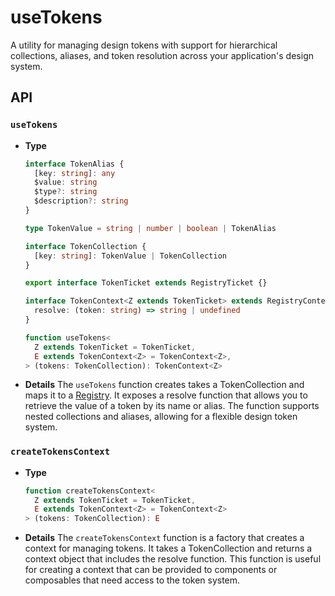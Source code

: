 # useTokens

A utility for managing design tokens with support for hierarchical collections, aliases, and token resolution across your application's design system.

## API

### `useTokens`

* **Type**
  ```ts
  interface TokenAlias {
    [key: string]: any
    $value: string
    $type?: string
    $description?: string
  }

  type TokenValue = string | number | boolean | TokenAlias

  interface TokenCollection {
    [key: string]: TokenValue | TokenCollection
  }

  export interface TokenTicket extends RegistryTicket {}

  interface TokenContext<Z extends TokenTicket> extends RegistryContext<Z> {
    resolve: (token: string) => string | undefined
  }

  function useTokens<
    Z extends TokenTicket = TokenTicket,
    E extends TokenContext<Z> = TokenContext<Z>,
  > (tokens: TokenCollection): TokenContext<Z>
  ```
* **Details**
  The `useTokens` function creates takes a TokenCollection and maps it to a [Registry](/composables/registration/use-registry). It exposes a resolve function that allows you to retrieve the value of a token by its name or alias. The function supports nested collections and aliases, allowing for a flexible design token system.

### `createTokensContext`

* **Type**
  ```ts
  function createTokensContext<
    Z extends TokenTicket = TokenTicket,
    E extends TokenContext<Z> = TokenContext<Z>
  > (tokens: TokenCollection): E
  ```
* **Details**
  The `createTokensContext` function is a factory that creates a context for managing tokens. It takes a TokenCollection and returns a context object that includes the resolve function. This function is useful for creating a context that can be provided to components or composables that need access to the token system.